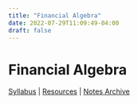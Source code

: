 ```yaml
---
title: "Financial Algebra"
date: 2022-07-29T11:09:49-04:00
draft: false
---
```


# Financial Algebra
[Syllabus](/syllabus/MFL_Syllabus.pdf) | [Resources]() | [Notes Archive]()

